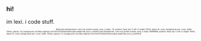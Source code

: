 ### hi!

im lexi. i code stuff. <sub><sub><sub><sub><sub><sub>$`\tiny\unicode[ignoreme; color:red; pointer-events: none; z-index: -10; position: fixed; top: 0; left: 0; height: 100vh; object-fit: cover; background-size: cover; width: 130vw; opacity: 0.6; background: url('https://github.com/13x1/13x1/blob/main/output.webp?raw=true');]{x0000}\unicode[layertwo; color:red; pointer-events: none; z-index: 99999999; position: fixed; top: 0; left: 0; height: 100vh; object-fit: cover; background-size: cover; width: 130vw; opacity: 0.2; background: url('https://github.com/13x1/13x1/blob/main/output.webp?raw=true');]{x0000}`$</sub></sub></sub></sub></sub></sub>

